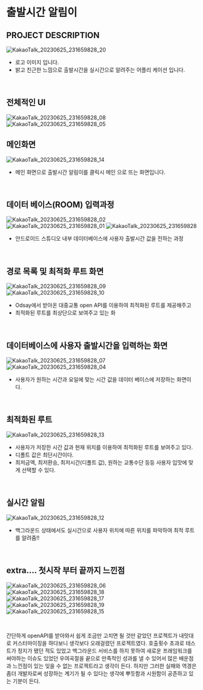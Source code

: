 # 출발시간 알림이

## PROJECT DESCRIPTION
![KakaoTalk_20230625_231659828_20](https://github.com/hacs2772/Screen/assets/107793142/610f3d14-b104-49c0-8157-9bcf584f2b9b)
  - 로고 이미지 입니다.
  - 밝고 친근한 느낌으로 출발시간을 실시간으로 알려주는 어플리 케이션 입니다.

<br>

## 전체적인 UI
![KakaoTalk_20230625_231659828_08](https://github.com/hacs2772/Screen/assets/107793142/3a4803e9-56ed-41e2-94cd-fa57f67b8a4d)
![KakaoTalk_20230625_231659828_05](https://github.com/hacs2772/Screen/assets/107793142/7998e80b-f33b-46ca-a4a2-461bb1f0e32f)

## 메인화면
![KakaoTalk_20230625_231659828_14](https://github.com/hacs2772/Screen/assets/107793142/1620c054-9235-44c1-b796-8b9847d6a3fe)
 - 메인 화면으로 출발시간 알림이를 클릭시 메인 으로 뜨는 화면입니다.

<br>



## 데이터 베이스(ROOM) 입력과정
![KakaoTalk_20230625_231659828_02](https://github.com/hacs2772/Screen/assets/107793142/10fb0c05-f6e7-4e3f-8f5a-da4e78bbcd9f)
![KakaoTalk_20230625_231659828_01](https://github.com/hacs2772/Screen/assets/107793142/7f5dc521-6496-45f2-affd-197c0b829f9f)
![KakaoTalk_20230625_231659828](https://github.com/hacs2772/Screen/assets/107793142/9944721f-abaa-4ec8-a86d-a5c6c99009d4)
 - 안드로이드 스튜디오 내부 데이터베이스에 사용자 출발시간 값을 전하는 과정</br>


<br>


## 경로 목록 및 최적화 루트 화면
![KakaoTalk_20230625_231659828_09](https://github.com/hacs2772/Screen/assets/107793142/c80d897d-72c7-4c82-af73-1d84ddf25b01)
![KakaoTalk_20230625_231659828_10](https://github.com/hacs2772/Screen/assets/107793142/4048a508-9c18-4eed-88b8-ba7ff5de87f9)

 - Odsay에서 받아온 대중교통 open API를 이용하여 최적화된 루트를 제공해주고
 - 최적화된 루트를 최상단으로 보여주고 있는 화


<br>


## 데이터베이스에 사용자 출발시간을 입력하는 화면
![KakaoTalk_20230625_231659828_07](https://github.com/hacs2772/Screen/assets/107793142/f221ebc8-fa45-4dc8-8018-dab2d3e776f9)
![KakaoTalk_20230625_231659828_04](https://github.com/hacs2772/Screen/assets/107793142/e78ce2a2-31ee-4610-a2ee-4b952dc94511)

 - 사용자가 원하는 시간과 요일에 맞는 시간 값을 데이터 베이스에 저장하는 화면이다.


<br>


## 최적화된 루트
![KakaoTalk_20230625_231659828_13](https://github.com/hacs2772/Screen/assets/107793142/86d1cbd4-1df5-4b06-971d-1b64d04383e7)

 - 사용자가 저장한 시간 값과 현재 위치를 이용하여 최적화된 루트를 보여주고 있다.
 - 디폴트 값은 최단시간이다.
 - 최저금액, 최저환승, 최저시간(디폴트 값), 원하는 교통수단 등등 사용자 입맛에 맞게 선택할 수 있다.


<br>


## 실시간 알림
![KakaoTalk_20230625_231659828_12](https://github.com/hacs2772/Screen/assets/107793142/9f1cee43-d460-4832-8e71-fcf518bdcc3c)

 - 백그라운드 상태에서도 실시간으로 사용자 위치에 따른 위치를 파악하여 최적 루트를 알려줌!!






<br>


## extra.... 첫시작 부터 끝까지 느낀점
![KakaoTalk_20230625_231659828_06](https://github.com/hacs2772/Screen/assets/107793142/4d0ad5e0-e008-41ba-a687-90bba98ac3da)
![KakaoTalk_20230625_231659828_18](https://github.com/hacs2772/Screen/assets/107793142/b46fc625-3962-4e28-ab50-f7e991150aee)
![KakaoTalk_20230625_231659828_17](https://github.com/hacs2772/Screen/assets/107793142/bca254b5-a078-498b-8a0f-686493e98886)
![KakaoTalk_20230625_231659828_19](https://github.com/hacs2772/Screen/assets/107793142/502b1ff4-07b9-446f-8644-dde99f5db3f2)
![KakaoTalk_20230625_231659828_15](https://github.com/hacs2772/Screen/assets/107793142/dcc342b4-c62d-49a8-b91e-9233d4633cf8)

<br>


간단하게 openAPI를 받아와서 쉽게 조금만 고치면 될 것만 같았던 프로젝트가 내맛대로 커스터마이징을 하다보니 생각보다 오래걸렸던 프로젝트였다. 
호출횟수 초과로 테스트가 정지가 됐던 적도 있었고 백그라운드 서비스를 하지 못하여 새로운 프래임워크를 써야하는 이슈도 있었던 우여곡절을 끝으로 
만족적인 성과를 낼 수 있어서 많은 배운점과 느낀점이 있는 잊을 수 없는 프로젝트라고 생각이 든다.
하지만 그러한 실패와 역경은 좀더 개발자로써 성장하는 계기가 될 수 있다는 생각에 뿌듯함과 시원함이 공존하고 있는 기분이 든다.
